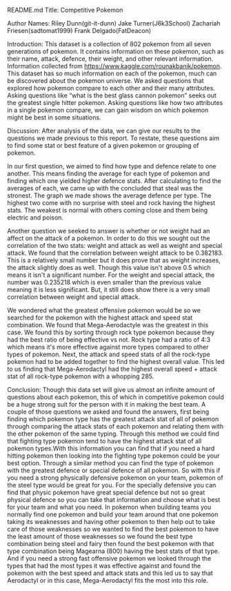 README.md
Title: Competitive Pokemon


Author Names: 
Riley Dunn(git-it-dunn)
Jake Turner(J6k3School)
Zachariah Friesen(sadtomat1999)
Frank Delgado(FatDeacon)


Introduction: 
This dataset is a collection of 802 pokemon from all seven generations of pokemon. It contains information on these pokemon, such as their name, attack, defence, their weight, and other relevant information. Information collected from https://www.kaggle.com/rounakbanik/pokemon.  This dataset has so much information on each of the pokemon, much can be discovered about the pokemon universe. We asked questions that explored how pokemon compare to each other and their many attributes. Asking questions like “what is the best glass cannon pokemon” seeks out the greatest single hitter pokemon. Asking questions like how two attributes in a single pokemon compare, we can gain wisdom on which pokemon might be best in some situations.  


Discussion: 
After analysis of the data, we can give our results to the questions we made previous to this report.  To restate, these questions aim to find some stat or best feature of a given pokemon or grouping of pokemon.  

In our first question, we aimed to find how type and defence relate to one another.  This means finding the average for each type of pokemon and finding which one yielded higher defence stats.  After calculating to find the averages of each, we came up with the concluded that steal was the stronest.  The graph we made shows the average defence per type.  The highest two come with no surprise with steel and rock having the highest stats.  The weakest is normal with others coming close and them being electric and poison.

Another question we seeked to answer is whether or not weight had an affect on the attack of a pokemon.  In order to do this we sought out the correlation of the two stats: weight and attack as well as weight and special attack.  We found that the correlation between weight attack to be 0.382183.  This is a relatively small number but it does prove that as weight increases, the attack slightly does as well.  Though this value isn't above 0.5 which means it isn't a significant number. For the weight and special attack, the number was 0.235218 which is even smaller than the previous value meaning it is less significant.  But, it still does show there is a very small correlation between weight and special attack.

We wondered what the greatest offensive pokemon would be so we searched for the pokemon with the highest attack and speed stat combination.  We found that Mega-Aerodactyle was the greatest in this case.  We found this by sorting through rock type pokemon because they had the best ratio of being effective vs not.  Rock type had a ratio of 4:3 which means it's more effective against more types compared to other types of pokemon.  Next, the attack and speed stats of all the rock-type pokemon had to be added together to find the highest overall value. This led to us finding that Mega-Aerodactyl had the highest overall speed + attack stat of all rock-type pokemon with a whopping 285.



Conclusion: 
Though this data set will give us almost an infinite amount of questions about each pokemon, this of which in competitive pokemon could be a huge strong suit for the person with it in making the best team. A couple of those questions we asked and found the answers, first being finding which pokemon type has the greatest attack stat of all of pokemon through comparing the attack stats of each pokemon and relating them with the other pokemon of the same typing. Through this method we could find that fighting type pokemon tend to have the highest attack stat of all pokemon types.With this information you can find that if you need a hard hitting pokemon then looking into the fighting type pokemon could be your best option. Through a similar method you can find the type of pokemon with the greatest defence or special defence of all pokemon. So with this if you need a strong physically defensive pokemon on your team, pokemon of the steel type would be great for you. For the specially defensive you can find that physic pokemon have great special defence but not so great physical defence so you can take that information and choose what is best for your team and what you need. In pokemon when building teams you normally find one pokemon and build your team around that one pokemon taking its weaknesses and having other pokemon to then help out to take care of those weaknesses so we wanted to find the best pokemon to have the least amount of those weaknesses so we found the best type combination being steel and fairy then found the best pokemon with that type combination being Magearna (800) having the best stats of that type. And if you need a strong fast offensive pokemon we looked through the types that had the most types it was effective against and found the pokemon with the best speed and attack stats and this led us to say that Aerodactyl or in this case, Mega-Aerodactyl fits the most into this role.

